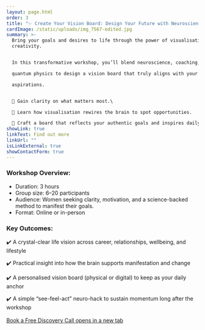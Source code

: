 ```yaml
---
layout: page.html
order: 3
title: "✨ Create Your Vision Board: Design Your Future with Neuroscience Workshop"
cardImage: /static/uploads/img_7567-edited.jpg
summary: >-
  Bring your goals and desires to life through the power of visualisation and
  creativity.


  In this transformative workshop, you’ll blend neuroscience, coaching, and principles of

  quantum physics to design a vision board that truly aligns with your values and

  aspirations.


  🌿 Gain clarity on what matters most.\

  💫 Learn how visualisation rewires the brain to spot opportunities.

  🎨 Craft a board that reflects your authentic goals and inspires daily action.
showLink: true
linkText: Find out more
linkUrl: ""
isLinkExternal: true
showContactForm: true
---
```

### Workshop Overview:

* Duration: 3 hours
* Group size: 6–20 participants
* Audience: Women seeking clarity, motivation, and a science-backed method to manifest their goals.
* Format: Online or in-person

### Key Outcomes:

✔️ A crystal-clear life vision across career, relationships, wellbeing, and lifestyle

✔️ Practical insight into how the brain supports manifestation and change

✔️ A personalised vision board (physical or digital) to keep as your daily anchor

✔️ A simple “see-feel-act” neuro-hack to sustain momentum long after the workshop\
\
<a href="https://claudiadecarlo.zohobookings.eu/#/240577000000038054" rel="noopener noreferrer" class="btn" target="_blank">Book a Free Discovery Call <span class="sr-only">opens in a new tab</span></a>
